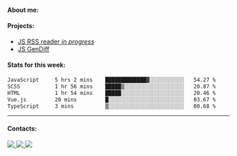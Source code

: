 #### About me:

#### Projects:
- [JS RSS reader *in progress*](https://github.com/GKoil/frontend-project-lvl3)
- [JS GenDiff](https://github.com/GKoil/GenDiff)

#### Stats for this week:
<!--START_SECTION:waka-->

```txt
JavaScript     5 hrs 2 mins    █████████████▓░░░░░░░░░░░   54.27 %
SCSS           1 hr 56 mins    █████▒░░░░░░░░░░░░░░░░░░░   20.87 %
HTML           1 hr 54 mins    █████░░░░░░░░░░░░░░░░░░░░   20.46 %
Vue.js         20 mins         █░░░░░░░░░░░░░░░░░░░░░░░░   03.67 %
TypeScript     3 mins          ▒░░░░░░░░░░░░░░░░░░░░░░░░   00.68 %
```

<!--END_SECTION:waka-->
---
#### Contacts:

<a target='_blank' title='LinkedIn' href="https://www.linkedin.com/in/gkoil/">
  <img src="https://img.shields.io/badge/LinkedIn-0077B5?style=for-the-badge&logo=linkedin&logoColor=white" />
</a>
<a target='_blank' title='Telegram' href="https://t.me/gkoil">
  <img src="https://img.shields.io/badge/Telegram-2CA5E0?style=for-the-badge&logo=telegram&logoColor=white" />
</a>
<a target='_blank' title='Gmail' href="mailto: gk.grigorev@gmail.com">
  <img src="https://img.shields.io/badge/Gmail-D14836?style=for-the-badge&logo=gmail&logoColor=white" />
</a>

